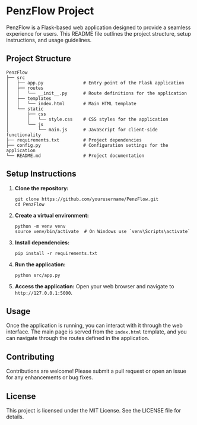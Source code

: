 # PenzFlow Project

PenzFlow is a Flask-based web application designed to provide a seamless experience for users. This README file outlines the project structure, setup instructions, and usage guidelines.

## Project Structure

```
PenzFlow
├── src
│   ├── app.py               # Entry point of the Flask application
│   ├── routes
│   │   └── __init__.py      # Route definitions for the application
│   ├── templates
│   │   └── index.html       # Main HTML template
│   └── static
│       ├── css
│       │   └── style.css    # CSS styles for the application
│       └── js
│           └── main.js      # JavaScript for client-side functionality
├── requirements.txt         # Project dependencies
├── config.py                # Configuration settings for the application
└── README.md                # Project documentation
```

## Setup Instructions

1. **Clone the repository:**
   ```
   git clone https://github.com/yourusername/PenzFlow.git
   cd PenzFlow
   ```

2. **Create a virtual environment:**
   ```
   python -m venv venv
   source venv/bin/activate  # On Windows use `venv\Scripts\activate`
   ```

3. **Install dependencies:**
   ```
   pip install -r requirements.txt
   ```

4. **Run the application:**
   ```
   python src/app.py
   ```

5. **Access the application:**
   Open your web browser and navigate to `http://127.0.0.1:5000`.

## Usage

Once the application is running, you can interact with it through the web interface. The main page is served from the `index.html` template, and you can navigate through the routes defined in the application.

## Contributing

Contributions are welcome! Please submit a pull request or open an issue for any enhancements or bug fixes.

## License

This project is licensed under the MIT License. See the LICENSE file for details.